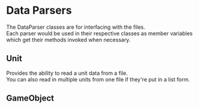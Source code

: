 # Data Parsers
The DataParser classes are for interfacing with the files.   
Each parser would be used in their respective classes as member variables which get their methods invoked when necessary.  

## Unit
Provides the ability to read a unit data from a file.  
You can also read in multiple units from one file if they're put in a list form.  
  
## GameObject


